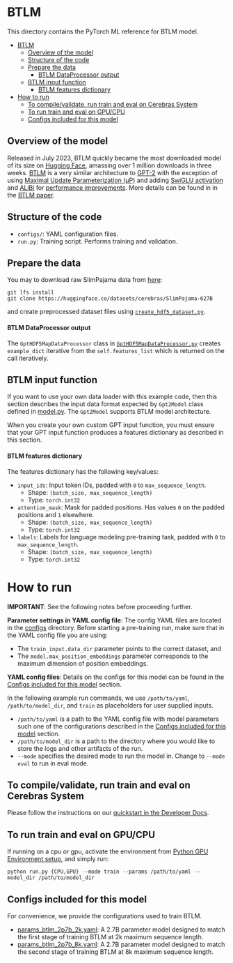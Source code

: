 # BTLM

This directory contains the PyTorch ML reference for BTLM model.

- [BTLM](#btlm)
  - [Overview of the model](#overview-of-the-model)
  - [Structure of the code](#structure-of-the-code)
  - [Prepare the data](#prepare-the-data)
      - [BTLM DataProcessor output](#btlm-dataprocessor-output)
  - [BTLM input function](#btlm-input-function)
      - [BTLM features dictionary](#btlm-features-dictionary)
- [How to run](#how-to-run)
  - [To compile/validate, run train and eval on Cerebras System](#to-compilevalidate-run-train-and-eval-on-cerebras-system)
  - [To run train and eval on GPU/CPU](#to-run-train-and-eval-on-gpucpu)
  - [Configs included for this model](#configs-included-for-this-model)

## Overview of the model

Released in July 2023, BTLM quickly became the most downloaded model of its size on [Hugging Face](https://huggingface.co/cerebras/btlm-3b-8k-base), amassing over 1 million downloads in three weeks. [BTLM](https://www.cerebras.net/machine-learning/btlm-3b-8k-7b-performance-in-a-3-billion-parameter-model/) is a very similar architecture to [GPT-2](https://d4mucfpksywv.cloudfront.net/better-language-models/language-models.pdf) with the exception of using [Maximal Update Parameterization (&mu;P)](https://arxiv.org/abs/2203.03466) and adding [SwiGLU activation](https://arxiv.org/abs/2002.05202) and [ALiBi](https://arxiv.org/abs/2108.12409) for [performance improvements](https://arxiv.org/abs/2210.15424). More details can be found in in the [BTLM paper](https://arxiv.org/abs//2309.11568).


## Structure of the code

-   `configs/`: YAML configuration files.
-   `run.py`: Training script. Performs training and validation.

## Prepare the data

You may to download raw SlimPajama data from [here](https://huggingface.co/datasets/cerebras/SlimPajama-627B):

```
git lfs install
git clone https://huggingface.co/datasets/cerebras/SlimPajama-627B
```

and create preprocessed dataset files using [`create_hdf5_dataset.py`](../../data_processing/scripts/hdf5_preprocessing/).

#### BTLM DataProcessor output

The `GptHDF5MapDataProcessor` class in [`GptHDF5MapDataProcessor.py`](input/GptHDF5MapDataProcessor.py) creates `example_dict` iterative from the `self.features_list` which is returned on the call iteratively.
 
## BTLM input function

If you want to use your own data loader with this example code, then this section describes the input data format expected by `Gpt2Model` class defined in [model.py](../gpt2/model.py). The `Gpt2Model` supports BTLM model architecture.

When you create your own custom GPT input function, you must ensure that your GPT input function produces a features dictionary as described in this section.

#### BTLM features dictionary

The features dictionary has the following key/values:

- `input_ids`: Input token IDs, padded with `0` to `max_sequence_length`.
  - Shape: `(batch_size, max_sequence_length)`
  - Type: `torch.int32`
- `attention_mask`: Mask for padded positions. Has values `0` on the padded positions and `1` elsewhere.
  - Shape: `(batch_size, max_sequence_length)`
  - Type: `torch.int32`
- `labels`: Labels for language modeling pre-training task, padded with `0` to `max_sequence_length`.
  - Shape: `(batch_size, max_sequence_length)`
  - Type: `torch.int32`

# How to run

**IMPORTANT**: See the following notes before proceeding further.

**Parameter settings in YAML config file**: The config YAML files are located in the [configs](configs/) directory. Before starting a pre-training run, make sure that in the YAML config file you are using:

-   The `train_input.data_dir` parameter points to the correct dataset, and
-   The `model.max_position_embeddings` parameter corresponds to the maximum dimension of position embeddings.

**YAML config files**: Details on the configs for this model can be found in the [Configs included for this model](#configs-included-for-this-model) section.

In the following example run commands, we use `/path/to/yaml`, `/path/to/model_dir`, and `train` as placeholders for user supplied inputs.

-   `/path/to/yaml` is a path to the YAML config file with model parameters such one of the configurations described in the [Configs included for this model](#configs-included-for-this-model) section.
-   `/path/to/model_dir` is a path to the directory where you would like to store the logs and other artifacts of the run.
-   `--mode` specifies the desired mode to run the model in. Change to `--mode eval` to run in eval mode.

## To compile/validate, run train and eval on Cerebras System

Please follow the instructions on our [quickstart in the Developer Docs](https://docs.cerebras.net/en/latest/wsc/getting-started/cs-appliance.html).

## To run train and eval on GPU/CPU

If running on a cpu or gpu, activate the environment from [Python GPU Environment setup](../../../../PYTHON-SETUP.md), and simply run:

```
python run.py {CPU,GPU} --mode train --params /path/to/yaml --model_dir /path/to/model_dir
```
## Configs included for this model

For convenience, we provide the configurations used to train BTLM.

- [params_btlm_2p7b_2k.yaml](./configs/params_btlm_2p7b_2k.yaml): A 2.7B parameter model designed to match the first stage of training BTLM at 2k maximum sequence length.
- [params_btlm_2p7b_8k.yaml](./configs/params_btlm_2p7b_8k.yaml): A 2.7B parameter model designed to match the second stage of training BTLM at 8k maximum sequence length.
